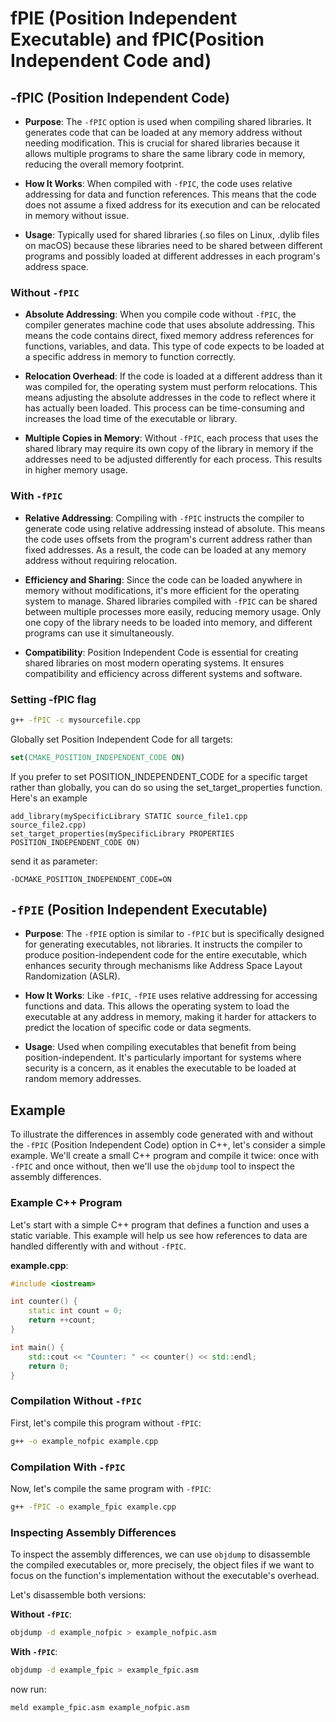 # fPIE (Position Independent Executable) and fPIC(Position Independent Code and)

## -fPIC (Position Independent Code)

- **Purpose**: The `-fPIC` option is used when compiling shared libraries. It generates code that can be loaded at any memory address without needing modification. This is crucial for shared libraries because it allows multiple programs to share the same library code in memory, reducing the overall memory footprint.

- **How It Works**: When compiled with `-fPIC`, the code uses relative addressing for data and function references. This means that the code does not assume a fixed address for its execution and can be relocated in memory without issue.

- **Usage**: Typically used for shared libraries (.so files on Linux, .dylib files on macOS) because these libraries need to be shared between different programs and possibly loaded at different addresses in each program's address space.



### Without `-fPIC`

- **Absolute Addressing**: When you compile code without `-fPIC`, the compiler generates machine code that uses absolute addressing. This means the code contains direct, fixed memory address references for functions, variables, and data. This type of code expects to be loaded at a specific address in memory to function correctly.

- **Relocation Overhead**: If the code is loaded at a different address than it was compiled for, the operating system must perform relocations. This means adjusting the absolute addresses in the code to reflect where it has actually been loaded. This process can be time-consuming and increases the load time of the executable or library.

- **Multiple Copies in Memory**: Without `-fPIC`, each process that uses the shared library may require its own copy of the library in memory if the addresses need to be adjusted differently for each process. This results in higher memory usage.

### With `-fPIC`

- **Relative Addressing**: Compiling with `-fPIC` instructs the compiler to generate code using relative addressing instead of absolute. This means the code uses offsets from the program's current address rather than fixed addresses. As a result, the code can be loaded at any memory address without requiring relocation.

- **Efficiency and Sharing**: Since the code can be loaded anywhere in memory without modifications, it's more efficient for the operating system to manage. Shared libraries compiled with `-fPIC` can be shared between multiple processes more easily, reducing memory usage. Only one copy of the library needs to be loaded into memory, and different programs can use it simultaneously.

- **Compatibility**: Position Independent Code is essential for creating shared libraries on most modern operating systems. It ensures compatibility and efficiency across different systems and software.




### Setting -fPIC flag

```bash
g++ -fPIC -c mysourcefile.cpp
```

Globally set Position Independent Code for all targets:

```cmake
set(CMAKE_POSITION_INDEPENDENT_CODE ON)
```

If you prefer to set POSITION_INDEPENDENT_CODE for a specific target rather than globally, you can do so using the set_target_properties function. Here's an example 

```
add_library(mySpecificLibrary STATIC source_file1.cpp source_file2.cpp)
set_target_properties(mySpecificLibrary PROPERTIES    POSITION_INDEPENDENT_CODE ON)
```

send it as parameter:

```
-DCMAKE_POSITION_INDEPENDENT_CODE=ON
```




## `-fPIE` (Position Independent Executable)

- **Purpose**: The `-fPIE` option is similar to `-fPIC` but is specifically designed for generating executables, not libraries. It instructs the compiler to produce position-independent code for the entire executable, which enhances security through mechanisms like Address Space Layout Randomization (ASLR).

- **How It Works**: Like `-fPIC`, `-fPIE` uses relative addressing for accessing functions and data. This allows the operating system to load the executable at any address in memory, making it harder for attackers to predict the location of specific code or data segments.

- **Usage**: Used when compiling executables that benefit from being position-independent. It's particularly important for systems where security is a concern, as it enables the executable to be loaded at random memory addresses.




## Example

To illustrate the differences in assembly code generated with and without the `-fPIC` (Position Independent Code) option in C++, let's consider a simple example. We'll create a small C++ program and compile it twice: once with `-fPIC` and once without, then we'll use the `objdump` tool to inspect the assembly differences.

### Example C++ Program

Let's start with a simple C++ program that defines a function and uses a static variable. This example will help us see how references to data are handled differently with and without `-fPIC`.

**example.cpp**:
```cpp
#include <iostream>

int counter() {
    static int count = 0;
    return ++count;
}

int main() {
    std::cout << "Counter: " << counter() << std::endl;
    return 0;
}
```

### Compilation Without `-fPIC`

First, let's compile this program without `-fPIC`:

```bash
g++ -o example_nofpic example.cpp
```

### Compilation With `-fPIC`

Now, let's compile the same program with `-fPIC`:

```bash
g++ -fPIC -o example_fpic example.cpp
```

### Inspecting Assembly Differences

To inspect the assembly differences, we can use `objdump` to disassemble the compiled executables or, more precisely, the object files if we want to focus on the function's implementation without the executable's overhead.

Let's disassemble both versions:

**Without `-fPIC`**:
```bash
objdump -d example_nofpic > example_nofpic.asm
```

**With `-fPIC`**:
```bash
objdump -d example_fpic > example_fpic.asm
```

now run: 

```
meld example_fpic.asm example_nofpic.asm
```


